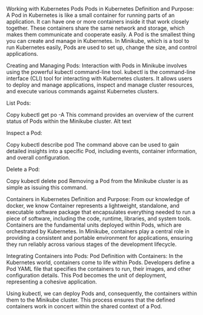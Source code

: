 Working with Kubernetes Pods
Pods in Kubernetes
Definition and Purpose:
A Pod in Kubernetes is like a small container for running parts of an application. It can have one or more containers inside it that work closely together. These containers share the same network and storage, which makes them communicate and cooperate easily. A Pod is the smallest thing you can create and manage in Kubernetes. In Minikube, which is a tool to run Kubernetes easily, Pods are used to set up, change the size, and control applications.

Creating and Managing Pods:
Interaction with Pods in Minikube involves using the powerful kubectl command-line tool. kubectl is the command-line interface (CLI) tool for interacting with Kubernetes clusters. It allows users to deploy and manage applications, inspect and manage cluster resources, and execute various commands against Kubernetes clusters.

List Pods:

Copy
kubectl get po -A
This command provides an overview of the current status of Pods within the Minikube cluster.
Alt text

Inspect a Pod:

Copy
kubectl describe pod <pod-name>
The command above can be used to gain detailed insights into a specific Pod, including events, container information, and overall configuration.

Delete a Pod:

Copy
kubectl delete pod <pod-name>
Removing a Pod from the Minikube cluster is as simple as issuing this command.

Containers in Kubernetes
Definition and Purpose:
From our knowledge of docker, we know Container represents a lightweight, standalone, and executable software package that encapsulates everything needed to run a piece of software, including the code, runtime, libraries, and system tools. Containers are the fundamental units deployed within Pods, which are orchestrated by Kubernetes. In Minikube, containers play a central role in providing a consistent and portable environment for applications, ensuring they run reliably across various stages of the development lifecycle.

Integrating Containers into Pods:
Pod Definition with Containers: In the Kubernetes world, containers come to life within Pods. Developers define a Pod YAML file that specifies the containers to run, their images, and other configuration details. This Pod becomes the unit of deployment, representing a cohesive application.

Using kubectl, we can deploy Pods and, consequently, the containers within them to the Minikube cluster. This process ensures that the defined containers work in concert within the shared context of a Pod.
